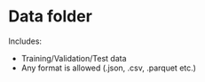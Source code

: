 # Data folder
Includes:
  * Training/Validation/Test data
  * Any format is allowed (.json, .csv, .parquet etc.)
